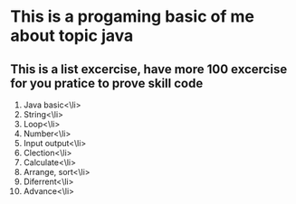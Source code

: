 <h1>This is a progaming basic of me about topic java</h1>
<h2>This is a list excercise, have more 100 excercise for you pratice to prove skill code</h2>
<ol>
  <li>Java basic<\li>
  <li>String<\li>
  <li>Loop<\li>
  <li>Number<\li>
  <li>Input output<\li>
  <li>Clection<\li>
  <li>Calculate<\li>
  <li>Arrange, sort<\li>
  <li>Diferrent<\li>
  <li>Advance<\li>
</ol>

